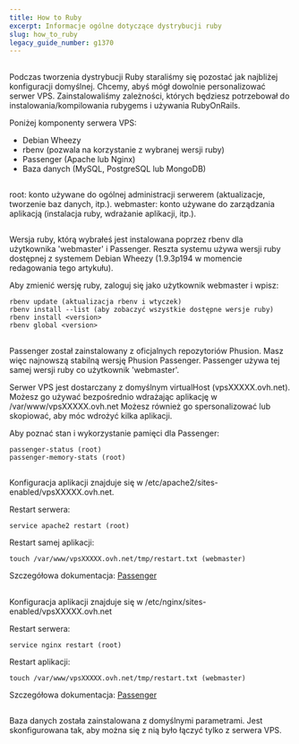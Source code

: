 ```yaml
---
title: How to Ruby
excerpt: Informacje ogólne dotyczące dystrybucji ruby
slug: how_to_ruby
legacy_guide_number: g1370
---
```



## 
Podczas tworzenia dystrybucji Ruby staraliśmy się pozostać jak najbliżej konfiguracji domyślnej. Chcemy, abyś mógł dowolnie personalizować serwer VPS. 
Zainstalowaliśmy zależności, których będziesz potrzebował do instalowania/kompilowania rubygems i używania RubyOnRails.

Poniżej komponenty serwera VPS:

- Debian Wheezy
- rbenv (pozwala na korzystanie z wybranej wersji ruby)
- Passenger (Apache lub Nginx)
- Baza danych (MySQL, PostgreSQL lub MongoDB)




## 
root: konto używane do ogólnej administracji serwerem (aktualizacje, tworzenie baz danych, itp.).
webmaster: konto używane do zarządzania aplikacją (instalacja ruby, wdrażanie aplikacji, itp.).


## 
Wersja ruby, którą wybrałeś jest instalowana poprzez rbenv dla użytkownika 'webmaster' i Passenger. Reszta systemu używa wersji ruby dostępnej z systemem Debian Wheezy (1.9.3p194 w momencie redagowania tego artykułu).

Aby zmienić wersję ruby, zaloguj się jako użytkownik webmaster i wpisz:

```
rbenv update (aktualizacja rbenv i wtyczek)
rbenv install --list (aby zobaczyć wszystkie dostępne wersje ruby)
rbenv install <version>
rbenv global <version>
```




## 
Passenger został zainstalowany z oficjalnych repozytoriów Phusion. Masz więc najnowszą stabilną wersję Phusion Passenger. Passenger używa tej samej wersji ruby co użytkownik 'webmaster'.

Serwer VPS jest dostarczany z domyślnym virtualHost (vpsXXXXX.ovh.net).
Możesz go używać bezpośrednio wdrażając aplikację w /var/www/vpsXXXXX.ovh.net
Możesz również go spersonalizować lub skopiować, aby móc wdrożyć kilka aplikacji. 

Aby poznać stan i wykorzystanie pamięci dla Passenger:

```
passenger-status (root)
passenger-memory-stats (root)
```




## 
Konfiguracja aplikacji znajduje się w /etc/apache2/sites-enabled/vpsXXXXX.ovh.net.

Restart serwera: 
```
service apache2 restart (root)
```

Restart samej aplikacji: 
```
touch /var/www/vpsXXXXX.ovh.net/tmp/restart.txt (webmaster)
```


Szczegółowa dokumentacja: [Passenger](http://www.modrails.com/documentation/Users%20guide%20Apache.html)


## 
Konfiguracja aplikacji znajduje się w /etc/nginx/sites-enabled/vpsXXXXX.ovh.net

Restart serwera: 
```
service nginx restart (root)
```

Restart aplikacji: 
```
touch /var/www/vpsXXXXX.ovh.net/tmp/restart.txt (webmaster)
```


Szczegółowa dokumentacja: [Passenger](http://www.modrails.com/documentation/Users%20guide%20Nginx.html)


## 
Baza danych została zainstalowana z domyślnymi parametrami. Jest skonfigurowana tak, aby można się z nią było łączyć tylko z serwera VPS.

